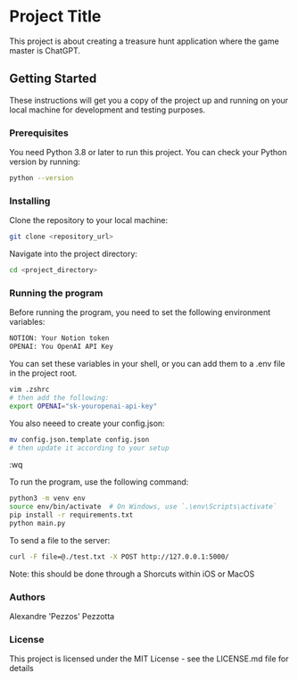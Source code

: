 # Project Title

This project is about creating a treasure hunt application where the game master is ChatGPT.

## Getting Started

These instructions will get you a copy of the project up and running on your local machine for development and testing purposes.

### Prerequisites

You need Python 3.8 or later to run this project. You can check your Python version by running:

```bash
python --version
```

### Installing

Clone the repository to your local machine:
```bash
git clone <repository_url>
```
Navigate into the project directory:
```bash
cd <project_directory>
```

### Running the program

Before running the program, you need to set the following environment variables:
```bash
NOTION: Your Notion token
OPENAI: You OpenAI API Key
```
You can set these variables in your shell, or you can add them to a .env file in the project root.
```bash
vim .zshrc
# then add the following:
export OPENAI="sk-youropenai-api-key"
```

You also neeed to create your config.json:
```bash
mv config.json.template config.json
# then update it according to your setup
```
:wq

To run the program, use the following command:
```bash
python3 -m venv env
source env/bin/activate  # On Windows, use `.\env\Scripts\activate`
pip install -r requirements.txt
python main.py
```

To send a file to the server:
```bash
curl -F file=@./test.txt -X POST http://127.0.0.1:5000/
```
Note: this should be done through a Shorcuts within iOS or MacOS

### Authors

Alexandre 'Pezzos' Pezzotta 

### License

This project is licensed under the MIT License - see the LICENSE.md file for details